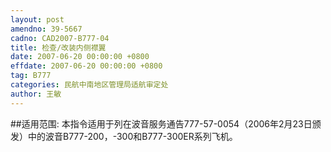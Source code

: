 ```yaml
---
layout: post
amendno: 39-5667
cadno: CAD2007-B777-04
title: 检查/改装内侧襟翼
date: 2007-06-20 00:00:00 +0800
effdate: 2007-06-20 00:00:00 +0800
tag: B777
categories: 民航中南地区管理局适航审定处
author: 王敏
---
```


##适用范围:
本指令适用于列在波音服务通告777-57-0054（2006年2月23日颁发）中的波音B777-200，-300和B777-300ER系列飞机。

